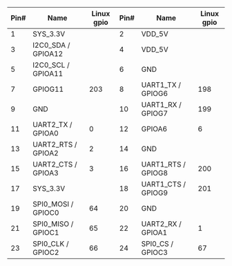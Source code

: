 |Pin#|Name|Linux gpio|Pin#|Name|Linux gpio|
|-|-|-|-|-|-|
|1|SYS_3.3V||2|VDD_5V|
|3|I2C0_SDA / GPIOA12||4|VDD_5V|	
|5|I2C0_SCL / GPIOA11||6|GND|	
|7|GPIOG11|203|8|UART1_TX / GPIOG6|198
|9|GND||10|UART1_RX / GPIOG7|199
|11|UART2_TX / GPIOA0|0|12|GPIOA6|6
|13|UART2_RTS / GPIOA2|2|14|GND	
|15|UART2_CTS / GPIOA3|3|16|UART1_RTS / GPIOG8|200
|17|SYS_3.3V	|	|18	|UART1_CTS / GPIOG9	|201
|19|SPI0_MOSI / GPIOC0|64|20|GND	
|21|SPI0_MISO / GPIOC1|65|22|UART2_RX / GPIOA1|1
|23|SPI0_CLK / GPIOC2|66|24|SPI0_CS / GPIOC3|67
